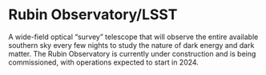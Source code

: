 # Rubin Observatory/LSST
A wide-field optical “survey” telescope that will observe the entire available southern sky every few nights to study the nature of dark energy and dark matter.
The Rubin Observatory is currently under construction and is being commissioned, with operations expected to start in 2024.